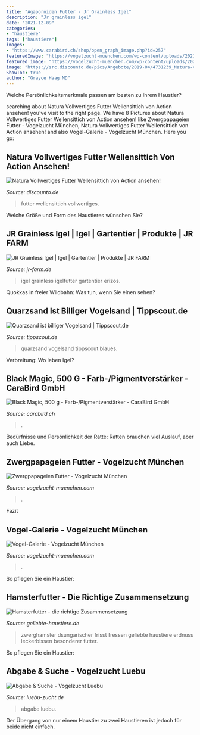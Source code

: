 ```yaml
---
title: "Agaporniden Futter - Jr Grainless Igel"
description: "Jr grainless igel"
date: "2021-12-09"
categories:
- "haustiere"
tags: ["haustiere"]
images:
- "https://www.carabird.ch/shop/open_graph_image.php?id=257"
featuredImage: "https://vogelzucht-muenchen.com/wp-content/uploads/2021/04/P1022232-768x576.png"
featured_image: "https://vogelzucht-muenchen.com/wp-content/uploads/2021/05/IMG_3993.jpg"
image: "https://src.discounto.de/pics/Angebote/2019-04/4731239_Natura-Vollwertiges-Futter-Wellensittich_original.jpg"
ShowToc: true
author: "Grayce Haag MD"
---
```



Welche Persönlichkeitsmerkmale passen am besten zu Ihrem Haustier?

	

		
searching about Natura Vollwertiges Futter Wellensittich von Action ansehen! you've visit to the right page. We have 8 Pictures about Natura Vollwertiges Futter Wellensittich von Action ansehen! like Zwergpapageien Futter - Vogelzucht München, Natura Vollwertiges Futter Wellensittich von Action ansehen! and also Vogel-Galerie - Vogelzucht München. Here you go:
		
    
## Natura Vollwertiges Futter Wellensittich Von Action Ansehen!

<img loading=lazy src="https://src.discounto.de/pics/Angebote/2019-04/4731239_Natura-Vollwertiges-Futter-Wellensittich_original.jpg" onerror="this.onerror=null;this.src='https://tse3.mm.bing.net/th?id=OIP.MxBT0-bYz2otPLunRWa8uwHaHa&amp;pid=15.1';" alt="Natura Vollwertiges Futter Wellensittich von Action ansehen!">

_Source: discounto.de_

>futter wellensittich vollwertiges. 

	

Welche Größe und Form des Haustieres wünschen Sie?

    
## JR Grainless Igel | Igel | Gartentier | Produkte | JR FARM

<img loading=lazy src="https://www.jr-farm.de/media/image/04/37/f4/21600_3.jpg" onerror="this.onerror=null;this.src='https://tse4.mm.bing.net/th?id=OIP.yQdsO5dzfoyJ9Zrd_MrUNgHaN6&amp;pid=15.1';" alt="JR Grainless Igel | Igel | Gartentier | Produkte | JR FARM">

_Source: jr-farm.de_

>igel grainless igelfutter gartentier erizos. 

	

Quokkas in freier Wildbahn: Was tun, wenn Sie einen sehen?

    
## Quarzsand Ist Billiger Vogelsand | Tippscout.de

<img loading=lazy src="https://www.tippscout.de/wp-content/uploads/2004/10/ploffinchen_klein-4833.jpg" onerror="this.onerror=null;this.src='https://tse2.mm.bing.net/th?id=OIP.pcpmbFQ151B9j-Ni6IylswAAAA&amp;pid=15.1';" alt="Quarzsand ist billiger Vogelsand | Tippscout.de">

_Source: tippscout.de_

>quarzsand vogelsand tippscout blaues. 

	

Verbreitung: Wo leben Igel?

    
## Black Magic, 500 G - Farb-/Pigmentverstärker - CaraBird GmbH

<img loading=lazy src="https://www.carabird.ch/shop/open_graph_image.php?id=257" onerror="this.onerror=null;this.src='https://tse3.mm.bing.net/th?id=OIP.ZMe1txqBihzmtOAkD0asFAAAAA&amp;pid=15.1';" alt="Black Magic, 500 g - Farb-/Pigmentverstärker - CaraBird GmbH">

_Source: carabird.ch_

>. 

	

Bedürfnisse und Persönlichkeit der Ratte: Ratten brauchen viel Auslauf, aber auch Liebe.

    
## Zwergpapageien Futter - Vogelzucht München

<img loading=lazy src="https://vogelzucht-muenchen.com/wp-content/uploads/2021/04/P1022232-768x576.png" onerror="this.onerror=null;this.src='https://tse2.mm.bing.net/th?id=OIP.43zzdjy2Nlz2bGoOL4sflwHaFj&amp;pid=15.1';" alt="Zwergpapageien Futter - Vogelzucht München">

_Source: vogelzucht-muenchen.com_

>. 

	

Fazit

    
## Vogel-Galerie - Vogelzucht München

<img loading=lazy src="https://vogelzucht-muenchen.com/wp-content/uploads/2021/05/IMG_3993.jpg" onerror="this.onerror=null;this.src='https://tse4.mm.bing.net/th?id=OIP.UyDkGQLexPM3qjG2lhcUFgHaJ6&amp;pid=15.1';" alt="Vogel-Galerie - Vogelzucht München">

_Source: vogelzucht-muenchen.com_

>. 

	

So pflegen Sie ein Haustier:

    
## Hamsterfutter - Die Richtige Zusammensetzung

<img loading=lazy src="http://www.geliebte-haustiere.de/wp-content/uploads/2012/12/Dsungarischer-Zwerghamster-frisst-eine-Erdnuss.jpg" onerror="this.onerror=null;this.src='https://tse3.mm.bing.net/th?id=OIP.PHpT3vWEIJdUNuiBav8IoAHaDt&amp;pid=15.1';" alt="Hamsterfutter - die richtige Zusammensetzung">

_Source: geliebte-haustiere.de_

>zwerghamster dsungarischer frisst fressen geliebte haustiere erdnuss leckerbissen besonderer futter. 

	

So pflegen Sie ein Haustier:

    
## Abgabe &amp; Suche - Vogelzucht Luebu

<img loading=lazy src="https://luebu-zucht.de/wp-content/uploads/2021/08/SAM_1633-768x576.jpg" onerror="this.onerror=null;this.src='https://tse2.mm.bing.net/th?id=OIP.Z7OSOdvvR-v3Px4HSvt-_AHaFj&amp;pid=15.1';" alt="Abgabe &amp; Suche - Vogelzucht Luebu">

_Source: luebu-zucht.de_

>abgabe luebu. 

	

Der Übergang von nur einem Haustier zu zwei Haustieren ist jedoch für beide nicht einfach.

